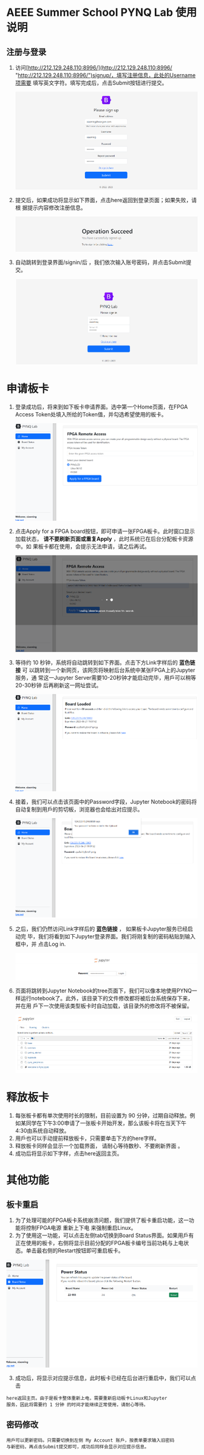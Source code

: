# AEEE  Summer School PYNQ Lab 使用说明

## 注册与登录

1. 访问[http://212.129.248.110:8996/](http://212.129.248.110:8996/ "http://212.129.248.110:8996/")signup/，填写注册信息，此处的Username项需要
   填写英文字符。填写完成后，点击Submit按钮进行提交。

   ![1755842054754](image/FPGA_remotelab/1755842054754.png)
2. 提交后，如果成功将显示如下界面，点击here返回到登录⻚面；如果失败，请根
   据提示内容修改注册信息。

   ![1755842085576](image/FPGA_remotelab/1755842085576.png)
3. 自动跳转到登录界面/signin/后 ，我们依次输入账号密码，并点击Submit提交。

   ![1755842102730](image/FPGA_remotelab/1755842102730.png)

# 申请板卡

1. 登录成功后，将来到如下板卡申请界面。选中第一个Home⻚面，在FPGA Access
   Token处填入所给的Token值，并勾选希望使用的板卡。


   ![1755842239314](image/FPGA_remotelab/1755842239314.png)
2. 点击Apply for a FPGA board按钮，即可申请一张FPGA板卡。此时窗口显示
   加载状态， **请不要刷新⻚面或重复Apply** ，此时系统已在后台分配板卡资源中。如
   果板卡都在使用，会提示无法申请，请之后再试。

   ![1755842264719](image/FPGA_remotelab/1755842264719.png)
3. 等待约 10 秒钟，系统将自动跳转到如下界面。点击下方Link字样后的 **蓝色链接** 可
   以跳转到一个新网⻚，该网⻚将映射后台系统中某张FPGA上的Jupyter服务，通
   常这一Jupyter Server需要10-20秒钟才能启动完毕，用戶可以稍等20-30秒钟
   后再刷新这一网址尝试。

   ![1755842285602](image/FPGA_remotelab/1755842285602.png)
4. 接着，我们可以点击该⻚面中的Password字段，Jupyter Notebook的密码将
   自动复制到用戶的剪切板，浏览器也会给出对应提示。

   ![1755842314583](image/FPGA_remotelab/1755842314583.png)
5. 之后，我们仍然访问Link字样后的 **蓝色链接** ， 如果板卡Jupyter服务已经启动完
   毕，我们将看到如下Jupyter登录界面。我们将刚复制的密码粘贴到输入框中，并
   点击Log in.

   ![1755842335031](image/FPGA_remotelab/1755842335031.png)
6. ⻚面将跳转到Jupyter Notebook的tree⻚面下，我们可以像本地使用PYNQ一
   样运行notebook了。此外，该目录下的文件修改都将被后台系统保存下来，并在用
   戶下一次使用该类型板卡时自动加载，该目录外的修改将不被保留。

   ![1755842365621](image/FPGA_remotelab/1755842365621.png)

# 释放板卡

1. 每张板卡都有单次使用时⻓的限制，目前设置为 90 分钟，过期自动释放。例如某同学在下午3:00申请了一张板卡开始开发，那么该板卡将在当天下午4:30由系统自动释放。
2. 用戶也可以手动提前释放板卡，只需要单击下方的here字样。
3. 释放板卡同样会显示一个加载界面， 请耐心等待数秒、不要刷新界面 。
4. 成功后将显示如下字样，点击here返回主⻚。

# 其他功能

## 板卡重启

1. 为了处理可能的FPGA板卡系统崩溃问题，我们提供了板卡重启功能，这一功能将控制FPGA电源 重新上下电 来强制重启Linux。
2. 为了使用这一功能，可以点击左侧tab切换到Board Status界面。如果用戶有正在使用的板卡，右侧将显示目前分配的FPGA板卡编号当前功耗与上电状态。单击最右侧的Restart按钮即可重启板卡。

![1755842415112](image/FPGA_remotelab/1755842415112.png)

3. 成功后，将显示对应提示信息，此时板卡已经在后台进行重启中，我们可以点击

```
here返回主⻚。由于是板卡整体重新上电，需要重新启动板卡Linux和Jupyter
服务，因此将需要约 1 分钟 的时间才能继续正常使用，请耐心等待。
```

## 密码修改

```
用戶可以更新密码。只需要切换到左侧 My Account 账戶，按表单要求输入旧密码
与新密码，再点击Submit提交即可，成功后同样会显示对应提示信息。
```
